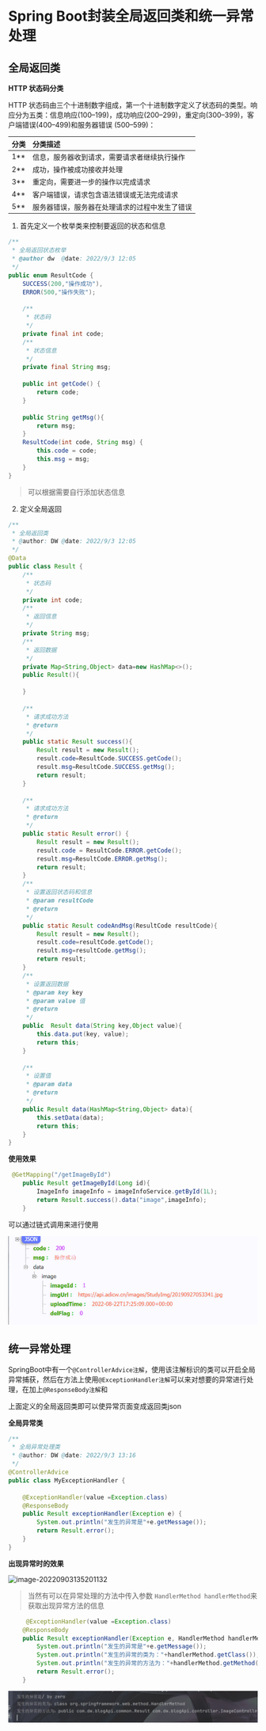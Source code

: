# Spring Boot封装全局返回类和统一异常处理

## 全局返回类

**HTTP 状态码分类**

HTTP 状态码由三个十进制数字组成，第一个十进制数字定义了状态码的类型。响应分为五类：信息响应(100–199)，成功响应(200–299)，重定向(300–399)，客户端错误(400–499)和服务器错误 (500–599)：

| 分类 | 分类描述                                       |
| :--- | :--------------------------------------------- |
| 1**  | 信息，服务器收到请求，需要请求者继续执行操作   |
| 2**  | 成功，操作被成功接收并处理                     |
| 3**  | 重定向，需要进一步的操作以完成请求             |
| 4**  | 客户端错误，请求包含语法错误或无法完成请求     |
| 5**  | 服务器错误，服务器在处理请求的过程中发生了错误 |



1. 首先定义一个枚举类来控制要返回的状态和信息

```java
/**
 * 全局返回状态枚举
 * @author dw  @date: 2022/9/3 12:05
 */
public enum ResultCode {
    SUCCESS(200,"操作成功"),
    ERROR(500,"操作失败");

    /**
     * 状态码
     */
    private final int code;
    /**
     * 状态信息
     */
    private final String msg;

    public int getCode() {
        return code;
    }

    public String getMsg(){
        return msg;
    }
    ResultCode(int code, String msg) {
        this.code = code;
        this.msg = msg;
    }
}
```

> 可以根据需要自行添加状态信息

2. 定义全局返回

```java
/**
 * 全局返回类
 * @author: DW @date: 2022/9/3 12:05
 */
@Data
public class Result {
    /**
     * 状态码
     */
    private int code;
    /**
     * 返回信息
     */
    private String msg;
    /**
     * 返回数据
     */
    private Map<String,Object> data=new HashMap<>();
    public Result(){

    }

    /**
     * 请求成功方法
     * @return
     */
    public static Result success(){
        Result result = new Result();
        result.code=ResultCode.SUCCESS.getCode();
        result.msg=ResultCode.SUCCESS.getMsg();
        return result;
    }

    /**
     * 请求成功方法
     * @return
     */
    public static Result error() {
        Result result = new Result();
        result.code = ResultCode.ERROR.getCode();
        result.msg=ResultCode.ERROR.getMsg();
        return result;
    }
    /**
     * 设置返回状态码和信息
     * @param resultCode
     * @return
     */
    public static Result codeAndMsg(ResultCode resultCode){
        Result result = new Result();
        result.code=resultCode.getCode();
        result.msg=resultCode.getMsg();
        return result;
    }
    /**
     * 设置返回数据
     * @param key key
     * @param value 值
     * @return
     */
    public  Result data(String key,Object value){
        this.data.put(key, value);
        return this;
    }

    /**
     * 设置值
     * @param data
     * @return
     */
    public Result data(HashMap<String,Object> data){
        this.setData(data);
        return this;
    }
}
```

**使用效果**

```java
 @GetMapping("/getImageById")
    public Result getImageById(Long id){
        ImageInfo imageInfo = imageInfoService.getById(1L);
        return Result.success().data("image",imageInfo);
    }
```

可以通过链式调用来进行使用

![image-20220903131236811](https://raw.githubusercontent.com/DW62/ImgStg/master/image-20220903131236811.png)

## 统一异常处理

SpringBoot中有一个`@ControllerAdvice注解`，使用该注解标识的类可以开启全局异常捕获，然后在方法上使用`@ExceptionHandler注解`可以来对想要的异常进行处理，在加上`@ResponseBody注解`和

上面定义的全局返回类即可以使异常页面变成返回类json

**全局异常类**

```java
/**
 * 全局异常处理类
 * @author: DW @date: 2022/9/3 13:16
 */
@ControllerAdvice
public class MyExceptionHandler {

    @ExceptionHandler(value =Exception.class)
    @ResponseBody
    public Result exceptionHandler(Exception e) {
        System.out.println("发生的异常是"+e.getMessage());
        return Result.error();
    }
}
```

**出现异常时的效果**

![image-20220903135201132](C:\Users\dw\AppData\Roaming\Typora\typora-user-images\image-20220903135201132.png)

> 当然有可以在异常处理的方法中传入参数 `HandlerMethod handlerMethod`来获取出现异常方法的信息

```java
     @ExceptionHandler(value =Exception.class)
    @ResponseBody
    public Result exceptionHandler(Exception e, HandlerMethod handlerMethod) {
        System.out.println("发生的异常是"+e.getMessage());
        System.out.println("发生的异常的类为："+handlerMethod.getClass());
        System.out.println("发生的异常的方法为："+handlerMethod.getMethod());
        return Result.error();
    }
```

![image-20220903140217079](https://raw.githubusercontent.com/DW62/ImgStg/master/image-20220903140217079.png)